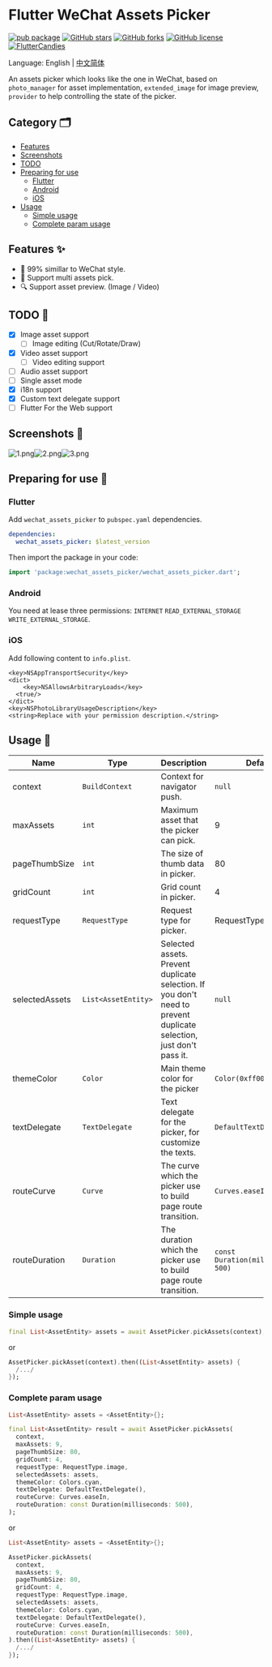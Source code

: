 # Flutter WeChat Assets Picker

[![pub package](https://img.shields.io/pub/v/wechat_assets_picker.svg)](https://pub.dev/packages/wechat_assets_picker)
[![GitHub stars](https://img.shields.io/github/stars/fluttercandies/flutter_wechat_assets_picker)](https://github.com/fluttercandies/flutter_wechat_assets_picker/stargazers)
[![GitHub forks](https://img.shields.io/github/forks/fluttercandies/flutter_wechat_assets_picker)](https://github.com/fluttercandies/flutter_wechat_assets_picker/network)
[![GitHub license](https://img.shields.io/github/license/fluttercandies/flutter_wechat_assets_picker)](https://github.com/fluttercandies/flutter_wechat_assets_picker/blob/master/LICENSE)
<a target="_blank" href="https://jq.qq.com/?_wv=1027&k=5bcc0gy"><img border="0" src="https://pub.idqqimg.com/wpa/images/group.png" alt="FlutterCandies" title="FlutterCandies"></a>

Language: English | [中文简体](README-ZH.md)

An assets picker which looks like the one in WeChat, based on `photo_manager` for asset implementation, `extended_image` for image preview, `provider` to help controlling the state of the picker.

## Category 🗂

* [Features](#features-)
* [Screenshots](#screenshots-)
* [TODO](#todo-)
* [Preparing for use](#preparing-for-use-)
  * [Flutter](#flutter)
  * [Android](#android)
  * [iOS](#ios)
* [Usage](#usage-)
  * [Simple usage](#simple-usage)
  * [Complete param usage](#complete-param-usage)

## Features ✨

- 💚 99% simillar to WeChat style.
- 🌠 Support multi assets pick.
- 🔍 Support asset preview. (Image / Video)

## TODO 📅

- [x] Image asset support
  - [ ] Image editing (Cut/Rotate/Draw)
- [x] Video asset support
  - [ ] Video editing support
- [ ] Audio asset support
- [ ] Single asset mode
- [x] i18n support
- [x] Custom text delegate support
- [ ] Flutter For the Web support

## Screenshots 📸

![1.png](screenshots/1.png)![2.png](screenshots/2.png)![3.png](screenshots/3.png)


## Preparing for use 🍭

### Flutter

Add `wechat_assets_picker` to `pubspec.yaml` dependencies.
```yaml
dependencies:
  wechat_assets_picker: $latest_version
```
Then import the package in your code:
```dart
import 'package:wechat_assets_picker/wechat_assets_picker.dart';
```

### Android

You need at lease three permissions: `INTERNET` `READ_EXTERNAL_STORAGE` `WRITE_EXTERNAL_STORAGE`.

### iOS

Add following content to `info.plist`.

```
<key>NSAppTransportSecurity</key>
<dict>
	<key>NSAllowsArbitraryLoads</key>
  <true/>
</dict>
<key>NSPhotoLibraryUsageDescription</key>
<string>Replace with your permission description.</string>
```



## Usage 📖

| Name           | Type                | Description                                                  | Default                             |
| -------------- | ------------------- | ------------------------------------------------------------ | ----------------------------------- |
| context        | `BuildContext`      | Context for navigator push.                                  | `null`                              |
| maxAssets      | `int`               | Maximum asset that the picker can pick.                      | 9                                   |
| pageThumbSize  | `int`               | The size of thumb data in picker.                            | 80                                  |
| gridCount      | `int`               | Grid count in picker.                                        | 4                                   |
| requestType    | `RequestType`       | Request type for picker.                                     | RequestType.image                   |
| selectedAssets | `List<AssetEntity>` | Selected assets. Prevent duplicate selection. If you don't need to prevent duplicate selection, just don't pass it. | `null`                              |
| themeColor     | `Color`             | Main theme color for the picker                              | `Color(0xff00bc56)`                 |
| textDelegate   | `TextDelegate`      | Text delegate for the picker, for customize the texts.       | `DefaultTextDelegate()`             |
| routeCurve     | `Curve`             | The curve which the picker use to build page route transition. | `Curves.easeIn`                     |
| routeDuration  | `Duration`          | The duration which the picker use to build page route transition. | `const Duration(milliseconds: 500)` |

### Simple usage
```dart
final List<AssetEntity> assets = await AssetPicker.pickAssets(context);
```

or

```dart
AssetPicker.pickAsset(context).then((List<AssetEntity> assets) {
  /.../
});
```

### Complete param usage

```dart
List<AssetEntity> assets = <AssetEntity>{};

final List<AssetEntity> result = await AssetPicker.pickAssets(
  context,
  maxAssets: 9,
  pageThumbSize: 80,
  gridCount: 4,
  requestType: RequestType.image,
  selectedAssets: assets,
  themeColor: Colors.cyan,
  textDelegate: DefaultTextDelegate(),
  routeCurve: Curves.easeIn,
  routeDuration: const Duration(milliseconds: 500),
);
```

or

```dart
List<AssetEntity> assets = <AssetEntity>{};

AssetPicker.pickAssets(
  context,
  maxAssets: 9,
  pageThumbSize: 80,
  gridCount: 4,
  requestType: RequestType.image,
  selectedAssets: assets,
  themeColor: Colors.cyan,
  textDelegate: DefaultTextDelegate(),
  routeCurve: Curves.easeIn,
  routeDuration: const Duration(milliseconds: 500),
).then((List<AssetEntity> assets) {
  /.../
});
```


